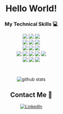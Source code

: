 <div align="center">

# Hello World!

</div>

<div align="center">

### My Technical Skills :computer:

<img src = "https://img.shields.io/badge/-HTML5-E34F26?style=flat&logo=html5&logoColor=white"> <img src = "https://img.shields.io/badge/-CSS3-1572B6?style=flat&logo=css3&logoColor=white"> <img src="https://img.shields.io/badge/-JavaScript-black?style=flat&logo=javascript&logoColor=eed718">
<br />
<img src="https://img.shields.io/badge/-Django-black?style=flat&logo=django&logoColor=32853f"> <img src="https://img.shields.io/badge/-Nodejs-black?style=flat&logo=Node.js"> <img src="https://img.shields.io/badge/-React-161616?style=flat&logo=react&logoColor=00d9ff">
<br/>
<img src="https://img.shields.io/badge/--659ad2?style=flat&logo=c&logoColor=ffffff"> <img src="https://img.shields.io/badge/-Java-orange?style=flat&logo=java&logoColor=white"> <img src="https://img.shields.io/badge/-Python-blue?style=flat&logo=python&logoColor=yellow">
<br/>
<img src="https://img.shields.io/badge/-MYSQL-4d008f?style=flat&logo=mysql&logoColor=white"> <img src="https://img.shields.io/badge/-InfluxDB-white?style=flat&logo=influxdb"> <img src="https://img.shields.io/badge/-Druid DB-black?style=flat&logo=data%3Aimage%2Fpng%3Bbase64%2CiVBORw0KGgoAAAANSUhEUgAAACAAAAAYCAYAAACbU%2F80AAAFQklEQVRIx52WX4hdVxXGf9%2Fe%2B5w7d%2B78SWMntknHaaumKTUtLbVFfPEPbTFYBB8KsUgpUh8Ea14EheKD%2BuCbf18EpSo1PklBDI2CFqUItVBaqo6iMWmMmjRJzXTm3rn3nL3X8uHemMlUcK4L9sthn73XWt%2B3vm%2FrzkFh0BgxQABiiBiQBAAOs6NsfwG7Xkw%2B7iAcyPC3WnouiKc96mmh3BZnVx24qYYCpK0%2FFYdectYk1gosBgGUUPy5YmEZYTu838DnunBzNjs8cA4nEymERyV9b2sdVyXQOlRBvDeJ14HV1pmJGsUYHyplitoFjWA5iBK49oL7g5b9i8NcnjSF%2B2InPhyAhnHX%2FxMCBg43CA5WMPTCyDLZDUWD8L%2BXIkgTOAXFuTAb9ORsCsvDGL45KPax9VH5QQJ2A0nbYI0aY1MAIcwdcBR3hnsQYGIB4YI1QU%2FweoY7uvHxqtLGbzby5y9F%2FfaddfiW7ujnTw5bWwmSZ3d6dfzDvXU4Wsz3PTssj1QQtXPuIcBcG3PixbmgX71Rifsq8dLQWeqIRcEz6%2FlMyb7vXfNVpVvX2g13ehKYOy79abkTD8j90KlROZaYhvuXGejjRODP8zPpoUc6eqkBflygAnrFHzjRz8fn6%2FioDm7YrlJYkvBssLurc%2FM16%2Bed0PTtHe4kCd%2Fp5cXxXWJuJD54sSlfSYK759Pb90f9tV%2Bc1U1QgJNtcQLP6%2BCGUYqQIDssdaGu4KxD7BvFx6SaIgGWBMMkZsXK2VE55XB6fx1XBPy%2BQCvoFXs%2But8T3kSk8RQRJqSaNhwQDg5N0Ku9FJ7Ixd72cuPvfqV1OnLmMCRWzbeNoU9WZLqqt5Ow7zDKzsVNY7P4TztR9ILf0w2QzOkUCI5cEyEKk7E7bWMYllvDbAzLNG0QECMMALlTC9ypcxazqFTAQGIziFjKXgHJgBMTgX2sA3cl%2BFLfSEWkeAWWHWgvIcBNUXQ90Ni4un%2FJD55w45bA6nyAvwvW3GkLd47glLpvGB%2BQeLwD91dwDrhlvbBkUGua0YM6whLCJObqsXH8c7O8vFbs9mu7qRNFk1tHiNdK9htD%2BG46Nivev0XlTvh4Vv8fCgRgICju7I5i3f3%2Bs9luH9Xxq0OpmS2Ouajxj8rgbNBR%2Bbb%2BvuBwaKNwjUE1ZQe6ERaiyEW4%2B%2FtOt%2BXZt0adP7CQ9swBr0yE6Pxm%2Fl0q3HZdJyptP%2BgtYy9YmjTCp5g%2BHGZa49YNs0%2BNin34DMqPzcR7vwD80OEXAa43Dgxbu20xpa9VEumz%2Beo7LhQOLRQ7FgQ2pRCMiticdFRRP1oI8UhPeu2X2XkqiPcIXuznZ4KCMxM%2BdxLQ4saVW4KgY37zXuzTjXbif9tgMBu6648p6ucGZxTEvMFJdxZjYLGUpy429vBCL30kVfqJAbq771fNsbsTghjpChHF1ax03wKOxomboGkKMrAoFib7zzl0EFbsaNuWw3Oz6eupG45cPiL5fwHT3PEtLpgBzzZJEEIUIWpStTNsncUoekFcnCQ1G6C4qM0ecLNvm%2FnKXIrfUNSRdkJatr%2BItnZCk6pyGBuMFceKU1rHcdSB1AHkDJvCjDnXhHGyFexZy374UrZf52LHo%2FvKjXU8spjCZ0Z2xWsCkNy2m5GTgcYmXRbIuEvyLzskj2CF9V7h45swaLJ%2FpxO1fMk9rrfsju77i9HbdCcigsL3b6j0xL6oM6uNY9sUJlnH31S%2F%2BVhGL29187155B9i8jAo5iyafyKiQd%2F8QYk9Q3fMoQq8iutYSPrZdUHH141%2FINH4Zae8Ov4Nvxuji%2F8yhoEAAAAASUVORK5CYII%3D&logoColor=white"> <img src="https://img.shields.io/badge/-Docker-white?style=flat&logo=docker"> <img src="https://img.shields.io/badge/-Kubernetes-white?style=flat&logo=kubernetes">
<br/>
<img src="https://img.shields.io/badge/-Git-black?style=flat&logo=git"> <img src="https://img.shields.io/badge/-GitLab-FCA121?style=flat&logo=gitlab"> <img src="https://img.shields.io/badge/-BitBucket-blue?style=flat&logo=bitbucket&logoColor=white">
<br/>

</div>

<div align="center" width="50">

<br/>

![github stats](https://github-readme-stats.vercel.app/api?username=christopherwalkerml&show_icons=true)

##  Contact Me :speech_balloon:

<a href="https://www.linkedin.com/in/christopher-walker-369b15199/"><img alt="LinkedIn" src="https://img.shields.io/badge/LinkedIn-Chris%20Walker-blue?style=flat-square&logo=linkedin"></a>
</div>
